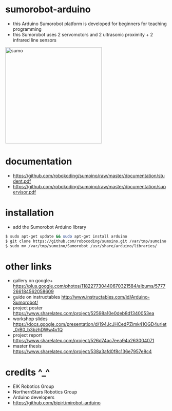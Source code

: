 sumorobot-arduino
=================

* this Arduino Sumorobot platform is developed for beginners for teaching programming
* this Sumorobot uses 2 servomotors and 2 ultrasonic proximity + 2 infrared line sensors

<img src="https://lh5.googleusercontent.com/-XHaMHrGOujI/VKlFvsZbCDI/AAAAAAAAJxw/ySdAVwUa8os/w969-h939-no/sumo.jpg" width="300px" alt="sumo">

documentation
=============

* https://github.com/robokoding/sumoino/raw/master/documentation/student.pdf
* https://github.com/robokoding/sumoino/raw/master/documentation/supervisor.pdf

installation
============

* add the Sumorobot Arduino library
```bash
$ sudo apt-get update && sudo apt-get install arduino
$ git clone https://github.com/robocoding/sumoino.git /var/tmp/sumoino
$ sudo mv /var/tmp/sumoino/Sumorobot /usr/share/arduino/libraries/
```

other links
===========

* gallery on google+ https://plus.google.com/photos/118227730440670321584/albums/5777266184562058609
* guide on instructables http://www.instructables.com/id/Arduino-Sumorobot/
* project poster https://www.sharelatex.com/project/52598a10e0deb8d1340053ea
* workshop slides https://docs.google.com/presentation/d/194JcJHCedPZimk41OGD4uriet_0rB0_b3bzhDWw4v1Q
* project report https://www.sharelatex.com/project/526d74ac7eea94a263004071
* master thesis https://www.sharelatex.com/project/538a3afd0f8c136e7957e8c4

credits ^_^
===========

* EIK Robotics Group
* NorthernStars Robotics Group
* Arduino developers
* https://github.com/bjpirt/mirobot-arduino
